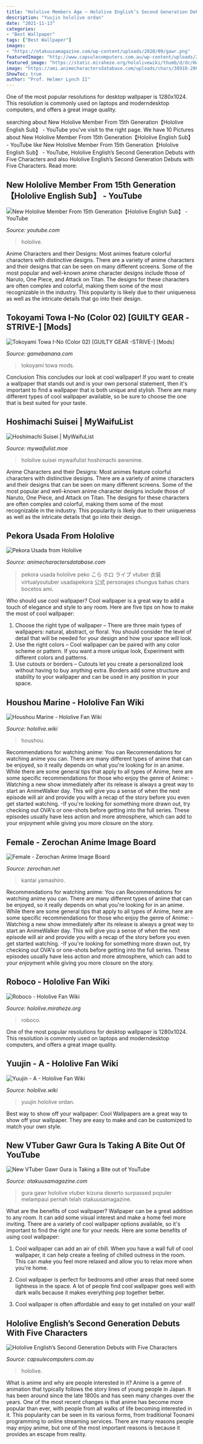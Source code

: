 ```yaml
---
title: "Hololive Members Age ~ Hololive English’s Second Generation Debuts With Five Characters"
description: "Yuujin hololive ordan"
date: "2021-11-13"
categories:
- "Best Wallpaper"
tags: ["Best Wallpaper"]
images:
- "https://otakuusamagazine.com/wp-content/uploads/2020/09/gawr.png"
featuredImage: "http://www.capsulecomputers.com.au/wp-content/uploads/2021/08/hololive-council-artwork-2.jpg"
featured_image: "https://static.miraheze.org/hololivewiki/thumb/d/dc/Houshou_Marine_-_3D_Model_01-2.png/85px-Houshou_Marine_-_3D_Model_01-2.png"
image: "https://ami.animecharactersdatabase.com/uploads/chars/38910-206333211.png"
ShowToc: true
author: "Prof. Helmer Lynch II"
---
```



One of the most popular resolutions for desktop wallpaper is 1280x1024. This resolution is commonly used on laptops and moderndesktop computers, and offers a great image quality.

	

		
searching about New Hololive Member From 15th Generation【Hololive English Sub】 - YouTube you've visit to the right page. We have 10 Pictures about New Hololive Member From 15th Generation【Hololive English Sub】 - YouTube like New Hololive Member From 15th Generation【Hololive English Sub】 - YouTube, Hololive English’s Second Generation Debuts with Five Characters and also Hololive English’s Second Generation Debuts with Five Characters. Read more:
		
    
## New Hololive Member From 15th Generation【Hololive English Sub】 - YouTube

<img loading=lazy src="https://i.ytimg.com/vi/i4deHERNDo4/maxresdefault.jpg" onerror="this.onerror=null;this.src='https://tse1.mm.bing.net/th?id=OIP.b8-VjCLjugy0o_fUNlfViwHaEK&amp;pid=15.1';" alt="New Hololive Member From 15th Generation【Hololive English Sub】 - YouTube">

_Source: youtube.com_

>hololive. 

	

Anime Characters and their Designs: Most animes feature colorful characters with distinctive designs.
There are a variety of anime characters and their designs that can be seen on many different screens. Some of the most popular and well-known anime character designs include those of Naruto, One Piece, and Attack on Titan. The designs for these characters are often complex and colorful, making them some of the most recognizable in the industry. This popularity is likely due to their uniqueness as well as the intricate details that go into their design.

    
## Tokoyami Towa I-No (Color 02) [GUILTY GEAR -STRIVE-] [Mods]

<img loading=lazy src="https://images.gamebanana.com/img/ss/mods/60eaaaa095b48.jpg" onerror="this.onerror=null;this.src='https://tse3.mm.bing.net/th?id=OIP.a6J7X7U643QAms4xVsogPgHaEK&amp;pid=15.1';" alt="Tokoyami Towa I-No (Color 02) [GUILTY GEAR -STRIVE-] [Mods]">

_Source: gamebanana.com_

>tokoyami towa mods. 

	

Conclusion
This concludes our look at cool wallpaper! If you want to create a wallpaper that stands out and is your own personal statement, then it's important to find a wallpaper that is both unique and stylish. There are many different types of cool wallpaper available, so be sure to choose the one that is best suited for your taste.

    
## Hoshimachi Suisei | MyWaifuList

<img loading=lazy src="https://thicc.mywaifulist.moe/waifus/29041/6b14d362db050119199f304b2eda37476d9cf1245347a42a38eac60e554811d7_thumb.jpeg" onerror="this.onerror=null;this.src='https://tse2.mm.bing.net/th?id=OIP.8RsKA532KV-3EJboX4w8lQAAAA&amp;pid=15.1';" alt="Hoshimachi Suisei | MyWaifuList">

_Source: mywaifulist.moe_

>hololive suisei mywaifulist hoshimachi awwnime. 

	

Anime Characters and their Designs: Most animes feature colorful characters with distinctive designs.
There are a variety of anime characters and their designs that can be seen on many different screens. Some of the most popular and well-known anime character designs include those of Naruto, One Piece, and Attack on Titan. The designs for these characters are often complex and colorful, making them some of the most recognizable in the industry. This popularity is likely due to their uniqueness as well as the intricate details that go into their design.

    
## Pekora Usada From Hololive

<img loading=lazy src="https://ami.animecharactersdatabase.com/uploads/chars/38910-206333211.png" onerror="this.onerror=null;this.src='https://tse1.mm.bing.net/th?id=OIP.2uk7pI1wHW3S8fEk8n9eEgHaO0&amp;pid=15.1';" alt="Pekora Usada from Hololive">

_Source: animecharactersdatabase.com_

>pekora usada hololive peko こら ホロ ライブ vtuber 衣装 virtualyoutuber usadapekora 公式 personajes chungus bahas chars bocetos ami. 

	

Who should use cool wallpaper?
Cool wallpaper is a great way to add a touch of elegance and style to any room. Here are five tips on how to make the most of cool wallpaper: 
1) Choose the right type of wallpaper – There are three main types of wallpapers: natural, abstract, or floral. You should consider the level of detail that will be needed for your design and how your space will look. 
2) Use the right colors – Cool wallpaper can be paired with any color scheme or pattern. If you want a more unique look, Experiment with different colors and patterns. 
3) Use cutouts or borders – Cutouts let you create a personalized look without having to buy anything extra. Borders add some structure and stability to your wallpaper and can be used in any position in your space.

    
## Houshou Marine - Hololive Fan Wiki

<img loading=lazy src="https://static.miraheze.org/hololivewiki/thumb/d/dc/Houshou_Marine_-_3D_Model_01-2.png/85px-Houshou_Marine_-_3D_Model_01-2.png" onerror="this.onerror=null;this.src='https://tse1.mm.bing.net/th?id=OIP.1PvF3HrhLmoN7lK68apaEgAAAA&amp;pid=15.1';" alt="Houshou Marine - Hololive Fan Wiki">

_Source: hololive.wiki_

>houshou. 

	

Recommendations for watching anime: You can
Recommendations for watching anime you can. There are many different types of anime that can be enjoyed, so it really depends on what you're looking for in an anime. While there are some general tips that apply to all types of Anime, here are some specific recommendations for those who enjoy the genre of Anime: 
-Watching a new show immediately after its release is always a great way to start an AnimeWalker day. This will give you a sense of when the next episode will air and provide you with a recap of the story before you even get started watching. 
-If you're looking for something more drawn out, try checking out OVA's or one-shots before getting into the full series. These episodes usually have less action and more atmosphere, which can add to your enjoyment while giving you more closure on the story.

    
## Female - Zerochan Anime Image Board

<img loading=lazy src="https://static.zerochan.net/Yamashiro.(Kantai.Collection).full.3264034.jpg" onerror="this.onerror=null;this.src='https://tse4.mm.bing.net/th?id=OIP.rkycsjsQygaUJCsnM85GbgHaKa&amp;pid=15.1';" alt="Female - Zerochan Anime Image Board">

_Source: zerochan.net_

>kantai yamashiro. 

	

Recommendations for watching anime: You can
Recommendations for watching anime you can. There are many different types of anime that can be enjoyed, so it really depends on what you're looking for in an anime. While there are some general tips that apply to all types of Anime, here are some specific recommendations for those who enjoy the genre of Anime: 
-Watching a new show immediately after its release is always a great way to start an AnimeWalker day. This will give you a sense of when the next episode will air and provide you with a recap of the story before you even get started watching. 
-If you're looking for something more drawn out, try checking out OVA's or one-shots before getting into the full series. These episodes usually have less action and more atmosphere, which can add to your enjoyment while giving you more closure on the story.

    
## Roboco - Hololive Fan Wiki

<img loading=lazy src="https://static.miraheze.org/hololivewiki/thumb/0/07/Roboco_-_3D_Model_05-1.jpg/170px-Roboco_-_3D_Model_05-1.jpg" onerror="this.onerror=null;this.src='https://tse3.mm.bing.net/th?id=OIP.TyaGTcp6SGeyJfpFaAghOAAAAA&amp;pid=15.1';" alt="Roboco - Hololive Fan Wiki">

_Source: hololive.miraheze.org_

>roboco. 

	

One of the most popular resolutions for desktop wallpaper is 1280x1024. This resolution is commonly used on laptops and moderndesktop computers, and offers a great image quality.

    
## Yuujin - A - Hololive Fan Wiki

<img loading=lazy src="https://static.miraheze.org/hololivewiki/thumb/5/52/Yuujin_-_A_-_Portrait_03.png/435px-Yuujin_-_A_-_Portrait_03.png" onerror="this.onerror=null;this.src='https://tse4.mm.bing.net/th?id=OIP.Pim5s5dyzQoLcPyEikl1WQAAAA&amp;pid=15.1';" alt="Yuujin - A - Hololive Fan Wiki">

_Source: hololive.wiki_

>yuujin hololive ordan. 

	

Best way to show off your wallpaper:
Cool Wallpapers are a great way to show off your wallpaper. They are easy to make and can be customized to match your own style.

    
## New VTuber Gawr Gura Is Taking A Bite Out Of YouTube

<img loading=lazy src="https://otakuusamagazine.com/wp-content/uploads/2020/09/gawr.png" onerror="this.onerror=null;this.src='https://tse2.mm.bing.net/th?id=OIP.3YX2-r3ZiLEhrCjmf745GwHaEK&amp;pid=15.1';" alt="New VTuber Gawr Gura is Taking a Bite out of YouTube">

_Source: otakuusamagazine.com_

>gura gawr hololive vtuber kizuna dexerto surpassed populer melampaui pernah telah otakuusamagazine. 

	

What are the benefits of cool wallpaper?
Wallpaper can be a great addition to any room. It can add some visual interest and make a home feel more inviting. There are a variety of cool wallpaper options available, so it's important to find the right one for your needs. Here are some benefits of using cool wallpaper: 
1. Cool wallpaper can add an air of chill. When you have a wall full of cool wallpaper, it can help create a feeling of chilled outness in the room. This can make you feel more relaxed and allow you to relax more when you're home. 

2. Cool wallpaper is perfect for bedrooms and other areas that need some lightness in the space. A lot of people find cool wallpaper goes well with dark walls because it makes everything pop together better. 

3. Cool wallpaper is often affordable and easy to get installed on your wall!

    
## Hololive English’s Second Generation Debuts With Five Characters

<img loading=lazy src="http://www.capsulecomputers.com.au/wp-content/uploads/2021/08/hololive-council-artwork-2.jpg" onerror="this.onerror=null;this.src='https://tse4.mm.bing.net/th?id=OIP.oD5gEyg6djGn71jqwvA7TwHaDJ&amp;pid=15.1';" alt="Hololive English’s Second Generation Debuts with Five Characters">

_Source: capsulecomputers.com.au_

>hololive. 

	

What is anime and why are people interested in it?
Anime is a genre of animation that typically follows the story lines of young people in Japan. It has been around since the late 1800s and has seen many changes over the years. One of the most recent changes is that anime has become more popular than ever, with people from all walks of life becoming interested in it. This popularity can be seen in its various forms, from traditional Toonami programming to online streaming services. There are many reasons people may enjoy anime, but one of the most important reasons is because it provides an escape from reality.

